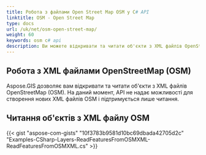 ```yaml
---
title: Робота з файлами Open Street Map OSM у C# API
linktitle: OSM - Open Street Map
type: docs
url: /uk/net/osm-open-street-map/
weight: 60
keywords: osm c# api
description: Ви можете відкривати та читати об'єкти з XML файлів OpenStreetMap (OSM) за допомогою GIS C# Library або API.
---
```


## **Робота з XML файлами OpenStreetMap (OSM)**
Aspose.GIS дозволяє вам відкривати та читати об'єкти з XML файлів OpenStreetMap (OSM). На даний момент, API не надає можливості для створення нових XML файлів OSM і підтримується лише читання.
## **Читання об'єктів з XML файлу OSM**
{{< gist "aspose-com-gists" "10f3783b9581d10bc69dbada42705d2c" "Examples-CSharp-Layers-ReadFeaturesFromOSMXML-ReadFeaturesFromOSMXML.cs" >}}
